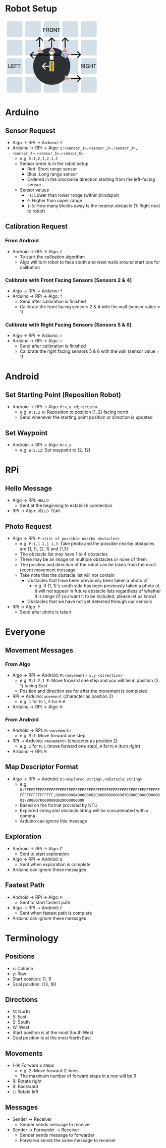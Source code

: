 # Robot Setup
<img src="imgs/robot_setup.png" alt="Robot Setup" style="width:300px;"/>

# Arduino
## Sensor Request
- Algo -> RPi -> Arduino: `S`
- Arduino -> RPi -> Algo: `S:<sensor_1>,<sensor_2>,<sensor_3>,<sensor_4>,<sensor_5>,<sensor_6>`
    - e.g. `S:1,2,1,2,1,2`
    - Sensor order is in the robot setup
        - Red: Short range sensor
        - Blue: Long range sensor
        - Ordered in the clockwise direction starting from the left-facing sensor
    - Sensor values
        - `-1`: Lower than lower range (within blindspot)
        - `0`: Higher than upper range
        - `1-5`: How many blocks away is the nearest obstacle (1: Right next to robot)

## Calibration Request
### From Android
- Android -> RPi -> Algo: `C`
    - To start the calibation algorithm
    - Algo will turn robot to face south and west walls around start pos for calibation

### Calibrate with Front Facing Sensors (Sensors 2 & 4)
- Algo -> RPi -> Arduino: `f`
- Arduino -> RPi -> Algo: `f`
    - Send after calibration is finished
    - Calibrate the front facing sensors 2 & 4 with the wall (sensor value = 1)

### Calibrate with Right Facing Sensors (Sensors 5 & 6)
- Algo -> RPi -> Arduino: `r`
- Arduino -> RPi -> Algo: `r`
    - Send after calibration is finished
    - Calibrate the right facing sensors 5 & 6 with the wall (sensor value = 1)

# Android
## Set Starting Point (Reposition Robot)
- Android -> RPi -> Algo: `R:x,y <direction>`
    - e.g. `R:1,2 N`: Reposition to position (1, 2) facing north
    - Send whenever the starting point position or direction is updated

## Set Waypoint
- Android -> RPi -> Algo: `W:x,y`
    - e.g. `W:2,12`: Set waypoint to (2, 12)

# RPi
## Hello Message
- Algo -> RPi: `HELLO`
    - Sent at the beginning to establish connection
- RPi -> Algo: `HELLO TEAM`

## Photo Request
- Algo -> RPi: `P:<list of possible nearby obstacles>`
    - e.g. `P:1,1 2,1 1,3`: Take photo and the possible nearby obstacles are (1, 1), (2, 1) and (1,3)
    - The obstacle list may have 1 to 4 obstacles
    - There may be an image on multiple obstacles or none of them
    - The position and direction of the robot can be taken from the most recent movement message
    - Take note that the obstacle list will not contain
        - Obstacles that have been previously been taken a photo of
            - e.g. if (1, 1)'s south side has been previously taken a photo of, it will not appear in future obstacle lists regardless of whether it is range (if you want it to be included, please let us know)
        - Obstacles that we have not yet detected through our sensors
- RPi -> Algo: `P`
    - Send after photo is taken
    
# Everyone
## Movement Messages
### From Algo
- Algo -> RPi -> Android: `M:<movement> x,y <direction>`
    - e.g. `M:1 2,1 E`: Move forward one step and you will be in position (2, 1) facing East
    - Position and direction are for after the movement is completed
- RPi -> Arduino: `movement` (character as position 2)
    - e.g. `1` for `M:1`, `R` for `M:R`
- Arduino -> RPi -> Algo: `M`

### From Android
- Android -> RPi: `M:<movement>`
    - e.g. `M:1`: Move forward one step
- RPi -> Arduino: `<movement>` (character as position 2)
    - e.g. `1` for `M:1` (move forward one step), `R` for `M:R` (turn right)
- Arduino -> RPi: `M`

## Map Descriptor Format
- Algo -> RPi -> Android: `D:<explored string>,<obstacle string>`
    - e.g. `D:FFFFFFFFFFFFFFFFFFFFFFFFFFFFFFFFFFFFFFFFFFFFFFFFFFFFFFFFFFFFFFFFFFFFFFFFFFFF,000000000400000001C800000000000700000000800000001F80000700000000020000000000`
    - Based on the format provided by NTU
    - Explored string and obstacle string will be concatenated with a comma
    - Arduino can ignore this message

## Exploration
- Android -> RPi -> Algo: `E`
    - Sent to start exploration
- Algo -> RPi -> Android: `E`
    - Sent when exploration is complete
- Arduino can ignore these messages

## Fastest Path
- Android -> RPi -> Algo: `F`
    - Sent to start fastest path
- Algo -> RPi -> Android: `F`
    - Sent when fastest path is complete
- Arduino can ignore these messages

# Terminology
## Positions
- x: Column
- y: Row
- Start position: (1, 1)
- Goal position: (13, 18)

## Directions
- N: North
- E: East
- S: South
- W: West
- Start position is at the most South West
- Goal position is at the most North East

## Movements
- 1-9: Forward x steps
    - e.g. 2: Move forward 2 times
    - The maximum number of forward steps in a row will be 9
- R: Rotate right
- B: Backward
- L: Rotate left

## Messages
- Sender -> Receiver
    - Sender sends message to receiver
- Sender -> Forwarder -> Receiver
    - Sender sends message to forwarder
    - Forwared sends the same message to receiver